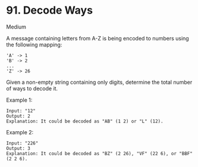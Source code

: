 # 91. Decode Ways
Medium

A message containing letters from A-Z is being encoded to numbers using the following mapping:
```
'A' -> 1
'B' -> 2
...
'Z' -> 26
```
Given a non-empty string containing only digits, determine the total number of ways to decode it.

Example 1:
```
Input: "12"
Output: 2
Explanation: It could be decoded as "AB" (1 2) or "L" (12).
```
Example 2:
```
Input: "226"
Output: 3
Explanation: It could be decoded as "BZ" (2 26), "VF" (22 6), or "BBF" (2 2 6).
```